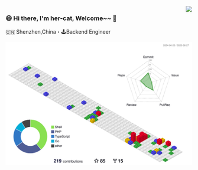 <img align="right" src="https://github-readme-stats.vercel.app/api?username=her-cat&show_icons=true&icon_color=805AD5&text_color=718096&bg_color=ffffff&hide_title=true" />

### 😄 Hi there, I'm her-cat, Welcome~~ 👋

🇨🇳 Shenzhen,China・🕹Backend Engineer

![](/profile-3d-contrib/profile-gitblock.svg)
